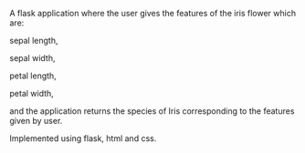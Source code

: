 A flask application where the user gives the features of the iris flower which are:

sepal length,

sepal width,

petal length,

petal width,

and the application returns the species of Iris corresponding to the features given by user.

Implemented using flask, html and css.
